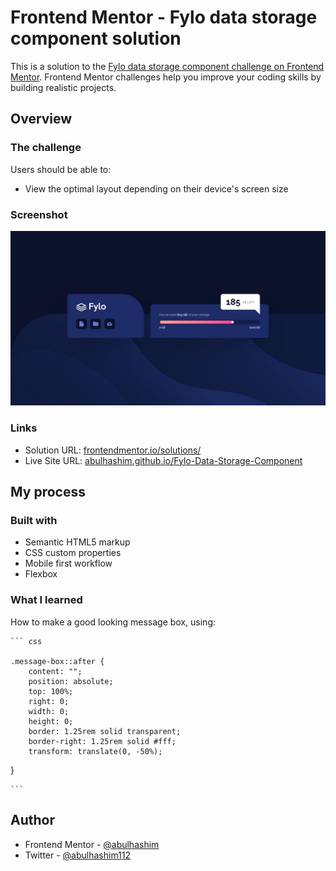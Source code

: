 # Frontend Mentor - Fylo data storage component solution

This is a solution to the [Fylo data storage component challenge on Frontend Mentor](https://www.frontendmentor.io/challenges/fylo-data-storage-component-1dZPRbV5n). Frontend Mentor challenges help you improve your coding skills by building realistic projects.

## Overview

### The challenge

Users should be able to:

- View the optimal layout depending on their device's screen size

### Screenshot

![Preview](images/screenshot.jpg)

### Links

- Solution URL: [frontendmentor.io/solutions/](https://www.frontendmentor.io/solutions/fylo-data-storage-component)
- Live Site URL: [abulhashim.github.io/Fylo-Data-Storage-Component](https://abulhashim.github.io/Fylo-Data-Storage-Component/)

## My process

### Built with

- Semantic HTML5 markup
- CSS custom properties
- Mobile first workflow
- Flexbox

### What I learned

How to make a good looking message box, using:

    ``` css

    .message-box::after {
        content: "";
        position: absolute;
        top: 100%;
        right: 0;
        width: 0;
        height: 0;
        border: 1.25rem solid transparent;
        border-right: 1.25rem solid #fff;
        transform: translate(0, -50%);

}

    ```

## Author

- Frontend Mentor - [@abulhashim](https://www.frontendmentor.io/profile/abulhashim)
- Twitter - [@abulhashim112](https://www.twitter.com/abulhashim112)
